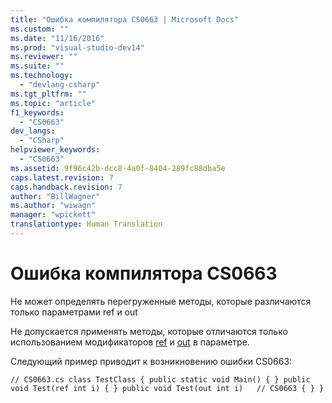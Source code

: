 ```yaml
---
title: "Ошибка компилятора CS0663 | Microsoft Docs"
ms.custom: ""
ms.date: "11/16/2016"
ms.prod: "visual-studio-dev14"
ms.reviewer: ""
ms.suite: ""
ms.technology: 
  - "devlang-csharp"
ms.tgt_pltfrm: ""
ms.topic: "article"
f1_keywords: 
  - "CS0663"
dev_langs: 
  - "CSharp"
helpviewer_keywords: 
  - "CS0663"
ms.assetid: 9f96c42b-dcc8-4a0f-8404-289fc88dba5e
caps.latest.revision: 7
caps.handback.revision: 7
author: "BillWagner"
ms.author: "wiwagn"
manager: "wpickett"
translationtype: Human Translation
---
```

# Ошибка компилятора CS0663
Не может определять перегруженные методы, которые различаются только параметрами ref и out  
  
 Не допускается применять методы, которые отличаются только использованием модификаторов [ref](../../csharp/language-reference/keywords/ref.md) и [out](../../csharp/language-reference/keywords/out.md) в параметре.  
  
 Следующий пример приводит к возникновению ошибки CS0663:  
  
```  
// CS0663.cs class TestClass { public static void Main() { } public void Test(ref int i) { } public void Test(out int i)   // CS0663 { } }  
```